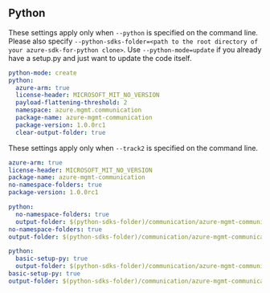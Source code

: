 ## Python

These settings apply only when `--python` is specified on the command line.
Please also specify `--python-sdks-folder=<path to the root directory of your azure-sdk-for-python clone>`.
Use `--python-mode=update` if you already have a setup.py and just want to update the code itself.


``` yaml !$(track2)
python-mode: create
python:
  azure-arm: true
  license-header: MICROSOFT_MIT_NO_VERSION
  payload-flattening-threshold: 2
  namespace: azure.mgmt.communication
  package-name: azure-mgmt-communication
  package-version: 1.0.0rc1
  clear-output-folder: true
```

These settings apply only when `--track2` is specified on the command line.

``` yaml $(track2)
azure-arm: true
license-header: MICROSOFT_MIT_NO_VERSION
package-name: azure-mgmt-communication
no-namespace-folders: true
package-version: 1.0.0rc1
```

```yaml $(python) && $(python-mode) == 'update'
python:
  no-namespace-folders: true
  output-folder: $(python-sdks-folder)/communication/azure-mgmt-communication/azure/mgmt/communication
no-namespace-folders: true
output-folder: $(python-sdks-folder)/communication/azure-mgmt-communication/azure/mgmt/communication
```

```yaml $(python) && $(python-mode) == 'create'
python:
  basic-setup-py: true
  output-folder: $(python-sdks-folder)/communication/azure-mgmt-communication
basic-setup-py: true
output-folder: $(python-sdks-folder)/communication/azure-mgmt-communication
```
